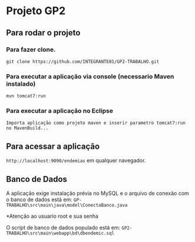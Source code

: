 # Projeto GP2

## Para rodar o projeto

### Para fazer clone.

`git clone https://github.com/INTEGRANTE01/GP2-TRABALHO.git`

### Para executar a aplicação via console (necessario Maven instalado)

`mvn tomcat7:run`

### Para executar a aplicação no Eclipse

`Importa aplicação como projeto maven e inserir parametro tomcat7:run no MavenBuild...`

## Para acessar a aplicação

`http://localhost:9090/endemias` em qualquer navegador.

## Banco de Dados

A aplicação exige instalação prévia no MySQL e o arquivo de conexão com o banco de dados está em: `GP-TRABALHO\src\main\java\model\ConectaBanco.java`

*Atenção ao usuario root e sua senha

O script de banco de dados populado está em: `GP2-TRABALHO\src\main\webapp\bd\dbendemic.sql`
